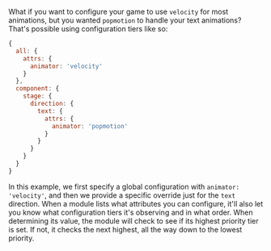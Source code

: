 What if you want to configure your game to use `velocity` for most animations, but you wanted `popmotion` to handle your text animations? That's possible using configuration tiers like so:

```js
{
  all: {
    attrs: {
      animator: 'velocity'
    }
  },
  component: {
    stage: {
      direction: {
        text: {
          attrs: {
            animator: 'popmotion'
          }
        }
      }
    }
  }
}
```

In this example, we first specify a global configuration with `animator: 'velocity'`, and then we provide a specific override just for the `text` direction. When a module lists what attributes you can configure, it'll also let you know what configuration tiers it's observing and in what order. When determining its value, the module will check to see if its highest priority tier is set. If not, it checks the next highest, all the way down to the lowest priority.
